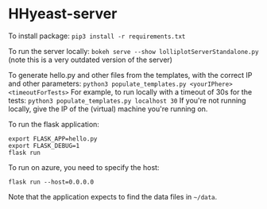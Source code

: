 # HHyeast-server

To install package: `pip3 install -r requirements.txt`

To run the server locally: `bokeh serve --show lolliplotServerStandalone.py`
  (note this is a very outdated version of the server)

To generate hello.py and other files from the templates, with the correct IP and other parameters: 
`python3 populate_templates.py <yourIPhere> <timeoutForTests>`
For example, to run locally with a timeout of 30s for the tests:
`python3 populate_templates.py localhost 30` 
If you're not running locally, give the IP of the (virtual) machine you're running on.

To run the flask application: 
```
export FLASK_APP=hello.py
export FLASK_DEBUG=1
flask run
```

To run on azure, you need to specify the host:
```
flask run --host=0.0.0.0
```

Note that the application expects to find the data files in `~/data`.
